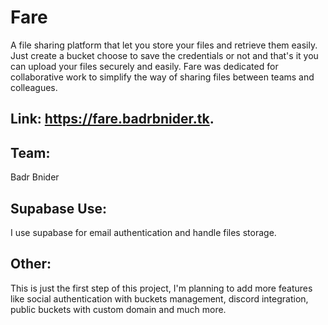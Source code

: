 # Fare
A file sharing platform that let you store your files and retrieve them easily. Just create a bucket choose to save the credentials or not and that's it you can upload your files securely and easily. Fare was dedicated for collaborative work to simplify the way of sharing files between teams and colleagues.

## Link: https://fare.badrbnider.tk.

## Team:
Badr Bnider

## Supabase Use:
I use supabase for email authentication and handle files storage.

## Other:
This is just the first step of this project, I'm planning to add more features like social authentication with buckets management, discord integration, public buckets with custom domain and much more.
